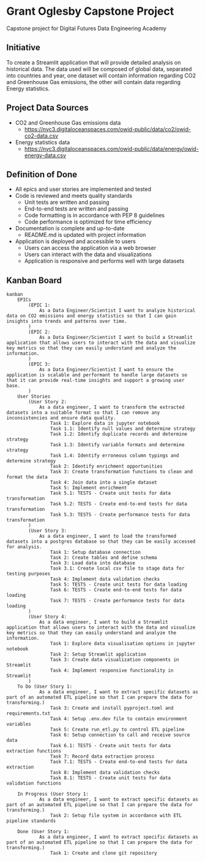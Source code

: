 # Grant Oglesby Capstone Project
Capstone project for Digital Futures Data Engineering Academy

## Initiative
To create a Streamlit application that will provide detailed analysis on historical data. The data used will be composed of global data, separated into countries and year, one dataset will contain information regarding CO2 and Greenhouse Gas emissions, the other will contain data regarding Energy statistics.

## Project Data Sources
- CO2 and Greenhouse Gas emissions data
  - https://nyc3.digitaloceanspaces.com/owid-public/data/co2/owid-co2-data.csv
- Energy statistics data
  - https://nyc3.digitaloceanspaces.com/owid-public/data/energy/owid-energy-data.csv

## Definition of Done
- All epics and user stories are implemented and tested
- Code is reviewed and meets quality standards
  - Unit tests are written and passing
  - End-to-end tests are written and passing
  - Code formatting is in accordance with PEP 8 guidelines
  - Code performance is optimized for time efficiency
- Documentation is complete and up-to-date
  - README.md is updated with project information
- Application is deployed and accessible to users
  - Users can access the application via a web browser
  - Users can interact with the data and visualizations
  - Application is responsive and performs well with large datasets

## Kanban Board
```mermaid
kanban
    EPICs
        (EPIC 1:
            As a Data Engineer/Scientist I want to analyze historical data on CO2 emissions and energy statistics so that I can gain insights into trends and patterns over time.
        )
        (EPIC 2:
            As a Data Engineer/Scientist I want to build a Streamlit application that allows users to interact with the data and visualize key metrics so that they can easily understand and analyze the information.
        )
        (EPIC 3:
            As a Data Engineer/Scientist I want to ensure the application is scalable and performant to handle large datasets so that it can provide real-time insights and support a growing user base.
        )
    User Stories
        (User Story 2:
            As a data engineer, I want to transform the extracted datasets into a suitable format so that I can remove any inconsistencies and ensure data quality.
                Task 1: Explore data in jupyter notebook
                Task 1.1: Identify null values and determine strategy
                Task 1.2: Identify duplicate records and determine strategy
                Task 1.3: Identify variable formats and determine strategy
                Task 1.4: Identify erroneous column typings and determine strategy
                Task 2: Identify enrichment opportunities
                Task 3: Create transformation functions to clean and format the data
                Task 4: Join data into a single dataset
                Task 5: Implement enrichment
                Task 5.1: TESTS - Create unit tests for data transformation
                Task 5.2: TESTS - Create end-to-end tests for data transformation
                Task 5.3: TESTS - Create performance tests for data transformation
        )
        (User Story 3:
            As a data engineer, I want to load the transformed datasets into a postgres database so that they can be easily accessed for analysis.
                Task 1: Setup database connection
                Task 2: Create tables and define schema
                Task 3: Load data into database
                Task 3.1: Create local csv file to stage data for testing purposes
                Task 4: Implement data validation checks
                Task 5: TESTS - Create unit tests for data loading
                Task 6: TESTS - Create end-to-end tests for data loading
                Task 7: TESTS - Create performance tests for data loading
        )
        (User Story 4:
            As a data engineer, I want to build a Streamlit application that allows users to interact with the data and visualize key metrics so that they can easily understand and analyze the information.
                Task 1: Explore data visualisation options in jupyter notebook
                Task 2: Setup Streamlit application
                Task 3: Create data visualization components in Streamlit
                Task 4: Implement responsive functionality in Streamlit
        )
    To Do (User Story 1:
            As a data engineer, I want to extract specific datasets as part of an automated ETL pipeline so that I can prepare the data for transforming.)
                Task 3: Create and install pyproject.toml and requirements.txt
                Task 4: Setup .env.dev file to contain environment variables
                Task 5: Create run_etl.py to control ETL pipeline
                Task 6: Setup connection to call and receive source data
                Task 6.1: TESTS - Create unit tests for data extraction functions
                Task 7: Record data extraction process
                Task 7.1: TESTS - Create end-to-end tests for data extraction
                Task 8: Implement data validation checks
                Task 8.1: TESTS - Create unit tests for data validation functions
        
    In Progress (User Story 1:
            As a data engineer, I want to extract specific datasets as part of an automated ETL pipeline so that I can prepare the data for transforming.)
                Task 2: Setup file system in accordance with ETL pipeline standards

    Done (User Story 1:
            As a data engineer, I want to extract specific datasets as part of an automated ETL pipeline so that I can prepare the data for transforming.)
                Task 1: Create and clone git repository
        